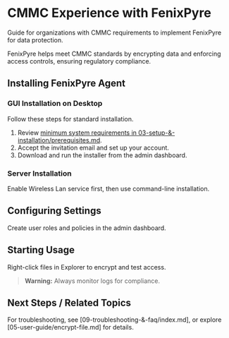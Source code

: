 # CMMC Experience with FenixPyre

Guide for organizations with CMMC requirements to implement FenixPyre for data protection.


FenixPyre helps meet CMMC standards by encrypting data and enforcing access controls, ensuring regulatory compliance.

## Installing FenixPyre Agent

### GUI Installation on Desktop
Follow these steps for standard installation.

1. Review [minimum system requirements in 03-setup-&-installation/prerequisites.md](03-setup-&-installation/prerequisites.md).
2. Accept the invitation email and set up your account.
3. Download and run the installer from the admin dashboard.

<!-- IMG: ./media/08-use-cases/cmmc-step1.png | Alt: Admin dashboard for downloads -->

### Server Installation
Enable Wireless Lan service first, then use command-line installation.

## Configuring Settings
Create user roles and policies in the admin dashboard.

## Starting Usage
Right-click files in Explorer to encrypt and test access.

> **Warning:** Always monitor logs for compliance.

## Next Steps / Related Topics
For troubleshooting, see [09-troubleshooting-&-faq/index.md], or explore [05-user-guide/encrypt-file.md] for details.
